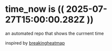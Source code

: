 # time_now is (( 2025-07-27T15:00:00.282Z ))

an automated repo that shows the currnent time

inspired by [breakingheatmap](https://github.com/breakingheatmap/breakingheatmap)